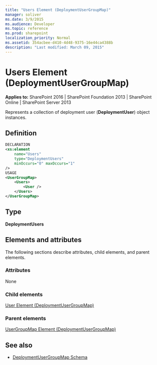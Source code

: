 ```yaml
---
title: "Users Element (DeploymentUserGroupMap)"
manager: soliver
ms.date: 3/9/2015
ms.audience: Developer
ms.topic: reference
ms.prod: sharepoint
localization_priority: Normal
ms.assetid: 354acbee-d410-4d48-9375-16e44ca4388b
description: "Last modified: March 09, 2015"
---
```


# Users Element (DeploymentUserGroupMap)

**Applies to:** SharePoint 2016 | SharePoint Foundation 2013 | SharePoint Online | SharePoint Server 2013
  
Represents a collection of deployment user (**DeploymentUser**) object instances.

## Definition

```XML
DECLARATION
<xs:element 
    name="Users" 
    type="DeploymentUsers"
    minOccurs="0" maxOccurs="1" 
/>
USAGE
<UserGroupMap>
    <Users>
        <User />
    </Users>
</UserGroupMap>

```

## Type

**DeploymentUsers**
  
## Elements and attributes

The following sections describe attributes, child elements, and parent elements.

### Attributes

None
   
### Child elements

[User Element (DeploymentUserGroupMap)](user-element-deploymentusergroupmap.md)
   
### Parent elements

[UserGroupMap Element (DeploymentUserGroupMap)](usergroupmap-element-deploymentusergroupmap.md)
   
## See also

- [DeploymentUserGroupMap Schema](deploymentusergroupmap-schema.md)

